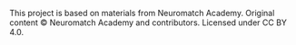 This project is based on materials from Neuromatch Academy. Original content © Neuromatch Academy and contributors. Licensed under CC BY 4.0.
